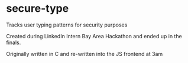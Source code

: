 # secure-type
Tracks user typing patterns for security purposes

Created during LinkedIn Intern Bay Area Hackathon and ended up in the finals.

Originally written in C and re-written into the JS frontend at 3am
